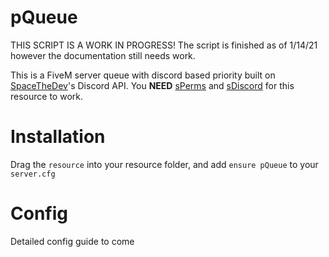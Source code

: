 # pQueue

THIS SCRIPT IS A WORK IN PROGRESS! The script is finished as of 1/14/21 however the documentation still needs work.

This is a FiveM server queue with discord based priority built on [SpaceTheDev](https://github.com/SpaceTheDev/)'s Discord API.
You **NEED** [sPerms](https://forum.cfx.re/t/release-sperms-real-time-discord-perms/1686063) and [sDiscord](https://forum.cfx.re/t/release-sdiscord/168002) for this resource to work.

# Installation
Drag the ``resource`` into your resource folder, and add ``ensure pQueue`` to your ``server.cfg``

# Config
Detailed config guide to come
